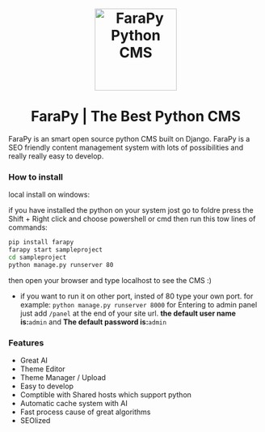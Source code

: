 <h1 align="center">
    <img width="162" src="https://farapy.ir/static/farapy.svg" alt="FaraPy Python CMS">
    <br>
    <br>
    FaraPy | The Best Python CMS
</h1>
<p>
FaraPy is an smart open source python CMS built on Django. FaraPy is a SEO friendly content management system with lots of possibilities and really really easy to develop.
</p>

### How to install

local install on windows:

if you have installed the python on your system jost go to foldre press the Shift + Right click and choose powershell or cmd
then run this tow lines of commands:

``` bash
pip install farapy
farapy start sampleproject
cd sampleproject
python manage.py runserver 80

```
then open your browser and type localhost to see the CMS :)
* if you want to run it on other port, insted of 80 type your own port. for example: `python manage.py runserver 8000`
for Entering to admin panel just add `/panel` at the end of your site url.
<b>the default user name is:</b>`admin`
and <b>The default password is:</b>`admin`


### Features

* Great AI
* Theme Editor
* Theme Manager / Upload
* Easy to develop
* Comptible with Shared hosts which support python
* Automatic cache system with AI
* Fast process cause of great algorithms
* SEOlized
